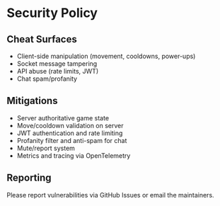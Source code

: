# Security Policy

## Cheat Surfaces
- Client-side manipulation (movement, cooldowns, power-ups)
- Socket message tampering
- API abuse (rate limits, JWT)
- Chat spam/profanity

## Mitigations
- Server authoritative game state
- Move/cooldown validation on server
- JWT authentication and rate limiting
- Profanity filter and anti-spam for chat
- Mute/report system
- Metrics and tracing via OpenTelemetry

## Reporting
Please report vulnerabilities via GitHub Issues or email the maintainers.